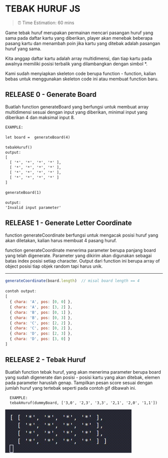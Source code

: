 # TEBAK HURUF JS
> ⏰ Time Estimation: 60 mins

Game tebak huruf merupakan permainan mencari pasangan huruf yang sama pada daftar kartu yang diberikan,
player akan menebak beberapa pasang kartu dan menambah poin jika kartu yang ditebak adalah pasangan huruf yang sama.

Kita anggap daftar kartu adalah array multidimensi, dan tiap kartu pada awalnya memiliki posisi terbalik yang dilambangkan dengan simbol *.

Kami sudah menyiapkan skeleton code berupa function - function, kalian bebas untuk menggunakan skeleton code ini atau membuat function baru.

## RELEASE 0 - Generate Board

Buatlah function generateBoard yang berfungsi untuk membuat array multidimensi sesuai dengan input yang diberikan, minimal input yang diberikan 4 dan maksimal input 8.

```
EXAMPLE:

let board =  generateBoard(4)

tebakHuruf()
output: 
[ 
  [ '*', '*', '*', '*' ],
  [ '*', '*', '*', '*' ],
  [ '*', '*', '*', '*' ],
  [ '*', '*', '*', '*' ]
]

generateBoard(1)

output:
'Invalid input parameter'

```

## RELEASE 1 - Generate Letter Coordinate

function generateCoordinate berfungsi untuk mengacak posisi huruf yang akan diletakan, kalian harus membuat 4 pasang huruf.  

function generateCoordinate menerima parameter berupa panjang board yang telah digenerate. Parameter yang dikirim akan digunakan sebagai batas index posisi setiap character. Output dari function ini berupa array of object posisi tiap objek random tapi harus unik.

------------------------


```javascript
generateCoordinate(board.length)  // misal board length == 4

contoh output: 
[
  { chara: 'A', pos: [0, 0] },
  { chara: 'A', pos: [3, 2] },
  { chara: 'B', pos: [0, 1] },
  { chara: 'B', pos: [0, 3] },
  { chara: 'C', pos: [2, 2] },
  { chara: 'C', pos: [0, 2] },
  { chara: 'D', pos: [2, 3] },
  { chara: 'D', pos: [3, 0] }
]
```


## RELEASE 2 - Tebak Huruf

Buatlah function tebak huruf, yang akan menerima parameter berupa board yang sudah digenerate dan posisi - posisi kartu yang akan ditebak, elemen pada parameter haruslah genap.
Tampilkan pesan score sesuai dengan jumlah huruf yang tertebak seperti pada contoh gif dibawah ini.

```
  EXAMPLE: 
  tebakHuruf(dummyBoard, ['3,0', '2,3', '3,3', '2,1', '2,0', '1,1'])
```

![Release2](example.gif)
